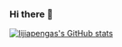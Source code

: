 ### Hi there 👋

[![lijiapengas's GitHub stats](https://github-readme-stats.vercel.app/api?username=lijiapengas)](https://github.com/anuraghazra/github-readme-stats)

<!--
**lijiapengsa/lijiapengsa** is a ✨ _special_ ✨ repository because its `README.md` (this file) appears on your GitHub profile.

Here are some ideas to get you started:

- 🔭 I’m currently working on ...
- 🌱 I’m currently learning ...
- 👯 I’m looking to collaborate on ...
- 🤔 I’m looking for help with ...
- 💬 Ask me about ...
- 📫 How to reach me: ...
- 😄 Pronouns: ...
- ⚡ Fun fact: ...
-->
